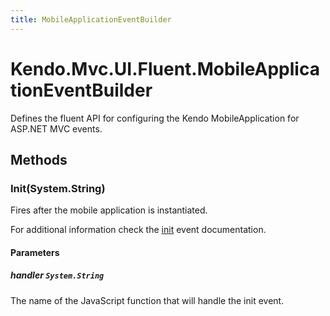 ```yaml
---
title: MobileApplicationEventBuilder
---
```


# Kendo.Mvc.UI.Fluent.MobileApplicationEventBuilder
Defines the fluent API for configuring the Kendo MobileApplication for ASP.NET MVC events.




## Methods


### Init(System.String)
Fires after the mobile application is instantiated.

For additional information check the [init](/api/web/mobileapplication#events-init) event documentation.


#### Parameters

##### handler `System.String`
The name of the JavaScript function that will handle the init event.






